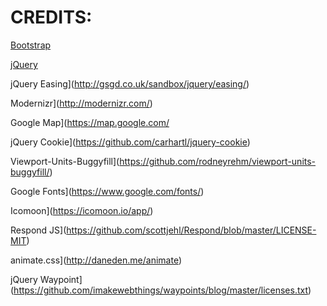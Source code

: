 # CREDITS:

[Bootstrap](http://getbootstrap.com/)

[jQuery](http://jquery.com/)

jQuery Easing](http://gsgd.co.uk/sandbox/jquery/easing/)

Modernizr](http://modernizr.com/)

Google Map](https://map.google.com/

jQuery Cookie](https://github.com/carhartl/jquery-cookie)

Viewport-Units-Buggyfill](https://github.com/rodneyrehm/viewport-units-buggyfill/)

Google Fonts](https://www.google.com/fonts/)

Icomoon](https://icomoon.io/app/)

Respond JS](https://github.com/scottjehl/Respond/blob/master/LICENSE-MIT)

animate.css](http://daneden.me/animate)

jQuery Waypoint](https://github.com/imakewebthings/waypoints/blog/master/licenses.txt)

